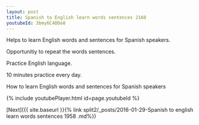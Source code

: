 ```yaml
---
layout: post
title: Spanish to English learn words sentences 2168 
youtubeId: 3bmy6C4DDe8
---
```

 
 
Helps to learn English words and sentences for Spanish speakers.

Opportunitiy to repeat the words sentences. 

Practice English language. 
 
10 minutes practice every day. 
 
How to learn English words and sentences for Spanish speakers 
 
{% include youtubePlayer.html id=page.youtubeId %}
 
 
[Next]({{ site.baseurl }}{% link  split2/_posts/2016-01-29-Spanish to english learn words sentences 1958 .md%})
 
